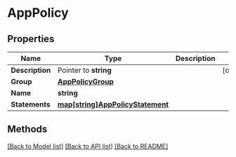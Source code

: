 # AppPolicy

## Properties

Name | Type | Description | Notes
------------ | ------------- | ------------- | -------------
**Description** | Pointer to **string** |  | [optional] 
**Group** | [**AppPolicyGroup**](AppPolicyGroup.md) |  | 
**Name** | **string** |  | 
**Statements** | [**map[string]AppPolicyStatement**](AppPolicyStatement.md) |  | 

## Methods


[[Back to Model list]](../README.md#documentation-for-models) [[Back to API list]](../README.md#documentation-for-api-endpoints) [[Back to README]](../README.md)


